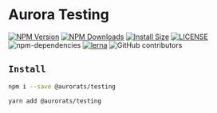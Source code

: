 # Aurora Testing

[![NPM Version][npm-image]][npm-url]
[![NPM Downloads][downloads-image]][downloads-url]
[![Install Size][badge-size]][badge-size]
[![LICENSE][license-img]][license-url]
![npm-dependencies][npm-dep-url]
[![lerna][lerna-img]][lerna-url]
![GitHub contributors][contributors]

[npm-image]: https://img.shields.io/npm/v/@aurorats/testing.svg
[npm-url]: https://npmjs.org/package/@aurorats/testing
[downloads-image]: https://img.shields.io/npm/dt/@aurorats/testing
[downloads-url]: https://npmjs.org/package/@aurorats/testing
[badge-size]: https://img.shields.io/bundlephobia/min/@aurorats/testing
[license-img]: https://img.shields.io/github/license/aurorats/aurora
[license-url]: https://github.com/aurorats/aurora/blob/master/LICENSE
[npm-dep-url]: https://img.shields.io/david/aurorats/aurora.svg?maxAge=2592000
[lerna-img]: https://img.shields.io/badge/maintained%20with-lerna-cc00ff.svg
[lerna-url]: https://lerna.js.org/
[contributors]: https://img.shields.io/github/contributors/aurorats/aurora


## `Install`

``` bash
npm i --save @aurorats/testing
```

``` bash
yarn add @aurorats/testing
```
